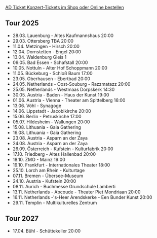 [AD Ticket Konzert-Tickets im Shop oder Online bestellen](http://www.adticket.de/Sedaa.html) 

## Tour 2025
- 28.03. Lauenburg - Altes Kaufmannshaus 20:00
- 29.03. Ottersberg TBA 20:00
- 11.04. Metzingen - Hirsch 20:00
- 12.04. Dornstetten - Engel 20:00
- 13.04. Waldenburg Gleis 1
- 09.05. Bad Essen - Schafstall 20:00
- 10.05. Nottuln - Alter Hof Schoppmann 20:00
- 11.05. Bückeburg - Schloß Baum 17:00
- 23.05. Oberhausen - Ebertbad 20:00
- 24.05. Netherlands - Oost-Souburg - Razzmatazz 20:00
- 25.05. Netherlands - Westmaas Dorpskerk 14:30
- 30.05. Austria - Baden - Haus der Kunst 19:00
- 01.06. Austria - Vienna - Theater am Spittelberg 16:00
- 13.06. Vöhl - Synagoge
- 14.06. Lippstadt - Jacobikirche 20:00
- 15.06. Berlin - Petruskirche 17:00
- 05.07. Hildesheim - Wallungen 20:00
- 15.08. Lithuania - Gaia Gathering
- 16.08. Lithuania - Gaia Gathering 
- 23.08. Austria - Asparn an der Zaya
- 24.08. Austria - Asparn an der Zaya
- 26.09. Österreich - Kufstein - Kulturfabrik 20:00
- 17.10. Friedberg - Altes Hallenbad 20:00
- 18.10. ZMO - Mainz 19:00
- 19.10. Frankfurt - Internationales Theater 18:00
- 25.10. Lorch am Rhein - Kulturtage
- 07.11. Bremen - Übersee-Museum
- 24.10. Austria - Kufstein 20:00
- 08.11. Aurich - Buchmesse Grundschule Lamberti
- 13.11. Netherlands - Abcoude - Theater Piet Mondriaan 20:00
- 16.11. Netherlands -'s-Heer Arendskerke - Een Bunder Kunst 20:00
- 29.11. Templin - Multikulturelles Zentrum


## Tour 2027
- 17.04. Bühl - Schüttekeller 20:00
